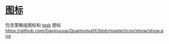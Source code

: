 # [图标](/icon)
包含策略组图标和 [task](/cron) 图标  
https://github.com/Gavinuuup/QuantumultX/blob/master/icon/show/show.png
